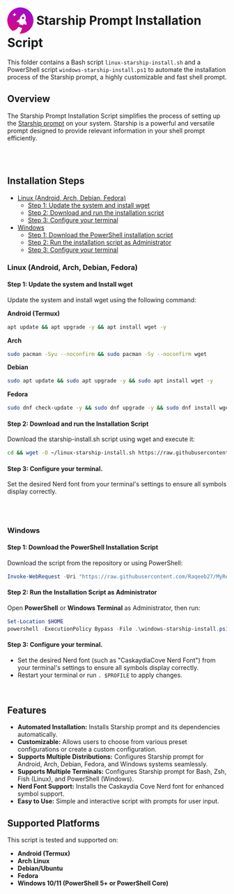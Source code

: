 # <span style="vertical-align: middle;"><img src='../Software_Downloads/logos/starship-logo.png' alt="Starship_Logo" style="width:60px;height:auto; margin-bottom: -3px;"></span> Starship Prompt Installation Script 

This folder contains a Bash script `linux-starship-install.sh` and a PowerShell script `windows-starship-install.ps1` to automate the installation process of the Starship prompt, a highly customizable and fast shell prompt.

## Overview

The Starship Prompt Installation Script simplifies the process of setting up the [Starship prompt](https://starship.rs/) on your system. Starship is a powerful and versatile prompt designed to provide relevant information in your shell prompt efficiently.

<br><br>

## Installation Steps

- [Linux (Android, Arch, Debian, Fedora)](#linux-android-arch-debian-fedora)
    - [Step 1: Update the system and install wget](#step-1-update-the-system-and-install-wget)
    - [Step 2: Download and run the installation script](#step-2-download-and-run-the-installation-script)
    - [Step 3: Configure your terminal](#step-3-configure-your-terminal)
- [Windows](#windows)
    - [Step 1: Download the PowerShell installation script](#step-1-download-the-powershell-installation-script)
    - [Step 2: Run the installation script as Administrator](#step-2-run-the-installation-script-as-administrator)
    - [Step 3: Configure your terminal](#step-3-configure-your-terminal)


### Linux (Android, Arch, Debian, Fedora)

#### Step 1: Update the system and Install wget
Update the system and install wget using the following command:

**Android (Termux)**
```bash
apt update && apt upgrade -y && apt install wget -y
```
**Arch**
```bash
sudo pacman -Syu --noconfirm && sudo pacman -Sy --noconfirm wget
```
**Debian**
```bash
sudo apt update && sudo apt upgrade -y && sudo apt install wget -y
```
**Fedora**
```bash
sudo dnf check-update -y && sudo dnf upgrade -y && sudo dnf install wget -y
```

#### Step 2: Download and run the Installation Script
Download the starship-install.sh script using wget and execute it:
```bash
cd && wget -O ~/linux-starship-install.sh https://raw.githubusercontent.com/Raqeeb27/MyResourceHub/refs/heads/main/Starship_Prompt/linux-starship-install.sh && bash linux-starship-install.sh && exit
```

#### Step 3: Configure your terminal.
Set the desired Nerd font from your terminal's settings to ensure all symbols display correctly.

<br><br>

### Windows

#### Step 1: Download the PowerShell Installation Script

Download the script from the repository or using PowerShell:
```powershell
Invoke-WebRequest -Uri "https://raw.githubusercontent.com/Raqeeb27/MyResourceHub/refs/heads/main/Starship_Prompt/windows-starship-install.ps1" -OutFile "$HOME\windows-starship-install.ps1"
```

#### Step 2: Run the Installation Script as Administrator

Open **PowerShell** or **Windows Terminal** as Administrator, then run:
```powershell
Set-Location $HOME
powershell -ExecutionPolicy Bypass -File .\windows-starship-install.ps1
```

#### Step 3: Configure your terminal.
- Set the desired Nerd font (such as "CaskaydiaCove Nerd Font") from your terminal's settings to ensure all symbols display correctly.
- Restart your terminal or run `. $PROFILE` to apply changes.

<br>

## Features

- **Automated Installation:** Installs Starship prompt and its dependencies automatically.
- **Customizable:** Allows users to choose from various preset configurations or create a custom configuration.
- **Supports Multiple Distributions:** Configures Starship prompt for Android, Arch, Debian, Fedora, and Windows systems seamlessly.
- **Supports Multiple Terminals:** Configures Starship prompt for Bash, Zsh, Fish (Linux), and PowerShell (Windows).
- **Nerd Font Support:** Installs the Caskaydia Cove Nerd font for enhanced symbol support.
- **Easy to Use:** Simple and interactive script with prompts for user input.

## Supported Platforms

This script is tested and supported on:
- **Android (Termux)**
- **Arch Linux**
- **Debian/Ubuntu**
- **Fedora**
- **Windows 10/11 (PowerShell 5+ or PowerShell Core)**
